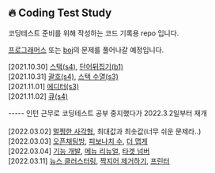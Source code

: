 🔥 Coding Test Study
--------------
코딩테스트 준비를 위해 작성하는 코드 기록용 repo 입니다.<br>

<a href='https://programmers.co.kr/learn/challenges'>프로그래머스</a> 또는 <a href='https://code.plus/course/41'>boj</a>의 문제를 풀어나갈 예정입니다.<br>

[2021.10.30] <a href='https://www.acmicpc.net/problem/10828'>스택(s4)</a>, <a href='https://github.com/jacinder/CodingTestStudy/blob/main/BOJ/9093.py'>단어뒤집기(b1)</a><br>
[2021.10.31] <a href='https://github.com/jacinder/CodingTestStudy/blob/main/BOJ/9012.py'>괄호(s4)</a>, <a href='https://github.com/jacinder/CodingTestStudy/blob/main/BOJ/1874.py'>스택 수열(s3)</a><br>
[2021.11.01] <a href='https://github.com/jacinder/CodingTestStudy/blob/main/BOJ/1406.py'>에디터(s3)</a><br>
[2021.11.02] <a href='https://github.com/jacinder/CodingTestStudy/blob/main/BOJ/10845.py'>큐(s4)</a><br>

----- 인턴 근무로 코딩테스트 공부 중지했다가 2022.3.2일부터 재개<br><br>
[2022.03.02] <a href='https://github.com/jacinder/CodingTestStudy/blob/main/ProgrammersLevel2/%EB%A9%80%EC%A9%A1%ED%95%9C_%EC%82%AC%EA%B0%81%ED%98%95.py'>멀쩡한 사각형</a>, 최대값과 최솟값(너무 쉬운 문제라..)<br>
[2022.03.03] <a href='https://github.com/jacinder/CodingTestStudy/blob/main/ProgrammersLevel2/%EC%98%A4%ED%94%88_%EC%B1%84%ED%8C%85%EB%B0%A9.py'>오픈채팅방</a>, <a href='https://github.com/jacinder/CodingTestStudy/blob/main/ProgrammersLevel2/%ED%94%BC%EB%B3%B4%EB%82%98%EC%B9%98_%EC%88%98.py'>피보나치 수</a>, <a href='https://github.com/jacinder/CodingTestStudy/blob/main/ProgrammersLevel2/%EB%8D%94_%EB%A7%B5%EA%B2%8C.py'>더 맵게</a><br>
[2022.03.04] <a href='https://github.com/jacinder/CodingTestStudy/blob/main/ProgrammersLevel2/%EA%B8%B0%EB%8A%A5_%EA%B0%9C%EB%B0%9C.py'>기능 개발</a>, <a href='https://github.com/jacinder/CodingTestStudy/blob/main/ProgrammersLevel2/%EB%A9%94%EB%89%B4_%EB%A6%AC%EB%89%B4%EC%96%BC2.py'>메뉴 리뉴얼</a>, <a href='https://github.com/jacinder/CodingTestStudy/blob/main/ProgrammersLevel2/%ED%83%80%EA%B2%9F_%EB%84%98%EB%B2%84.py'>타겟 넘버</a><br>
[2022.03.11] <a href='https://github.com/jacinder/CodingTestStudy/blob/main/ProgrammersLevel2/%EB%89%B4%EC%8A%A4_%ED%81%B4%EB%9F%AC%EC%8A%A4%ED%84%B0%EB%A7%81.py'>뉴스 클러스터링</a>, <a href='https://github.com/jacinder/CodingTestStudy/blob/main/ProgrammersLevel2/%EC%A7%9D%EC%A7%80%EC%96%B4_%EC%A0%9C%EA%B1%B0%ED%95%98%EA%B8%B0.py'>짝지어 제거하기</a>, <a href='https://github.com/jacinder/CodingTestStudy/blob/main/ProgrammersLevel2/%ED%94%84%EB%A6%B0%ED%84%B0.py'>프린터</a>
